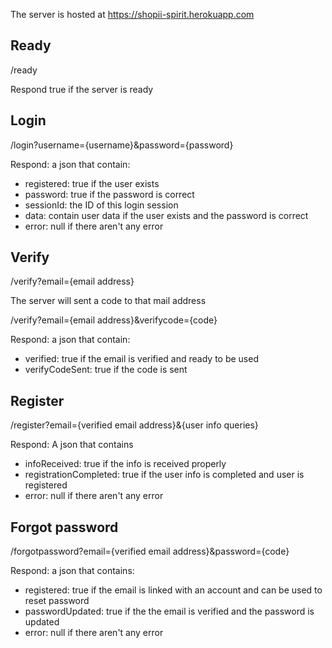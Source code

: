 The server is hosted at https://shopii-spirit.herokuapp.com

## Ready
/ready

Respond true if the server is ready

## Login
/login?username={username}&password={password}

Respond: a json that contain:
- registered: true if the user exists
- password: true if the password is correct
- sessionId: the ID of this login session
- data: contain user data if the user exists and the password is correct
- error: null if there aren't any error

## Verify
/verify?email={email address}

The server will sent a code to that mail address

/verify?email={email address}&verifycode={code}

Respond: a json that contain:
- verified: true if the email is verified and ready to be used
- verifyCodeSent: true if the code is sent

## Register
/register?email={verified email address}&{user info queries}

Respond: A json that contains
- infoReceived: true if the info is received properly
- registrationCompleted: true if the user info is completed and user is registered
- error: null if there aren't any error

## Forgot password
/forgotpassword?email={verified email address}&password={code}

Respond: a json that contains:
- registered: true if the email is linked with an account and can be used to reset password
- passwordUpdated: true if the the email is verified and the password is updated
- error: null if there aren't any error